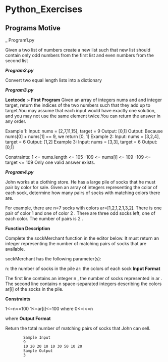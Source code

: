 # Python_Exercises
## Programs Motive


_ Program1.py

   Given a two list of numbers create a new list such that new list should contain only odd numbers from the first list and even numbers from the second list



***Program2.py***

   Convert two equal length lists into a dictionary


***Program3.py***

   **Leetcode :- First Program**
    Given an array of integers nums and and integer target, return the indices of the two numbers such that they add up to target.You may assume that each input would have exactly one solution, and you may not use the same element twice.You can return the answer in any order.
 
Example 1:
Input: nums = [2,7,11,15], target = 9
Output: [0,1]
Output: Because nums[0] + nums[1] == 9, we return [0, 1]
Example 2:
Input: nums = [3,2,4], target = 6
Output: [1,2]
Example 3:
Input: nums = [3,3], target = 6
Output: [0,1]
 
Constraints:
1 <= nums.length <= 105
-109 <= nums[i] <= 109
-109 <= target <= 109
Only one valid answer exists.



***Program4.py***

   John works at a clothing store. He has a large pile of socks that he must pair by color for sale. Given an array of integers representing the color of each sock, 
determine how many pairs of socks with matching colors there are.

For example, there are n=7 socks with colors ar=[1,2,1,2,1,3,2]. 
There is one pair of color 1 and one of color 2 . 
There are three odd socks left, one of each color. The number of pairs is 2 .

   **Function Description**

Complete the sockMerchant function in the editor below. It must return an integer representing the number of matching pairs of socks that are available.

sockMerchant has the following parameter(s):

n: the number of socks in the pile
ar: the colors of each sock
   **Input Format**

The first line contains an integer n , the number of socks represented in ar .
The second line contains n space-separated integers describing the colors ar[i] of the socks in the pile.

   **Constraints**

1<=n<=100
1<=ar[i]<=100 where 0<=i<=n

   where 
   **Output Format**

Return the total number of matching pairs of socks that John can sell.

            Sample Input
            9
            10 20 20 10 10 30 50 10 20
            Sample Output
            3


